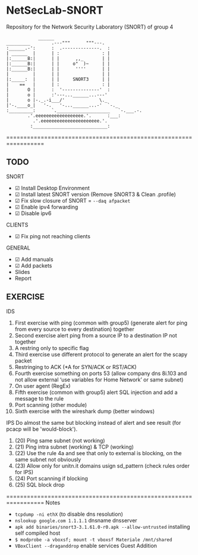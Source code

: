 # NetSecLab-SNORT
Repository for the Network Security Laboratory (SNORT) of group 4


				______                     
	_________        .---"""      """---.              
	:______.-':      :  .--------------.  :             
	| ______  |      | :                : |             
	|:______B:|      | |      ,,_       | |             
	|:______B:|      | |     o"  )~     | |             
	|:______B:|      | |      ''''      | |             
	|         |      | |                | |             
	|:_____:  |      | |     SNORT3     | |             
	|    ==   |      | :                : |             
	|       O |      :  '--------------'  :             
	|       o |      :'---...______...---'              
	|       o |-._.-i___/'             \._              
	|'-.____o_|   '-.   '-...______...-'  `-._          
	:_________:      `.____________________   `-.___.-. 
			.'.eeeeeeeeeeeeeeeeee.'.      :___:
		      .'.eeeeeeeeeeeeeeeeeeeeee.'.         
		     :____________________________:
 


=================================================================
## TODO

SNORT

- ☑ Install Desktop Environment
- ☑ Install latest SNORT version (Remove SNORT3 & Clean .profile)
- ☑ Fix slow closure of SNORT = ```--daq afpacket```
- ☑ Enable ipv4 forwarding
- ☑ Disable ipv6

CLIENTS

- ☑ Fix ping not reaching clients

GENERAL

- ☑ Add manuals
- ☑ Add packets
-    Slides
-    Report

## EXERCISE
IDS
 1. First exercise with ping (common with group5) (generate alert for ping from every source to every destination) together
 2. Second exercise alert ping from a source IP to a destination IP not together
 3. A restring only to specific flag
 4. Third exercise use different protocol to generate an alert for the scapy packet
 5. Restringing to ACK (*A for SYN/ACK or RST/ACK)
 6. Fourth exercise something on ports 53 (allow company dns 8i.103 and not allow external ‘use variables for Home Network’ or same subnet)
 7. On user agent (RegEx)
 8. Fifth exercise (common with group5) alert SQL injection and add a message to the rule
 9. Port scanning (other module)
 10. Sixth exercise with the wireshark dump (better windows)

IPS
Do almost the same but blocking instead of alert and see result (for pcacp will be 'would-block').
 1. (20) Ping same subnet (not working)
 2. (21) Ping intra subnet (working) & TCP (working)
 3. (22) Use the rule 4a and see that only to external is blocking, on the same subnet not obviously
 4. (23) Allow only for unitn.it domains usign sd_pattern (check rules order for IPS)
 5. (24) Port scanning if blocking
 6. (25) SQL block drop
 

=================================================================
Notes

- ```tcpdump -ni ethX``` (to disable dns resolution)
- ```nslookup google.com 1.1.1.1```  dnsname dnsserver
- ```apk add binaries/snort3-3.1.61.0-r0.apk --allow-untrusted``` installing self compiled host
- ```$ modprobe -a vboxsf; mount -t vboxsf Materiale /mnt/shared```
- ```VBoxClient --draganddrop``` enable services Guest Addition

